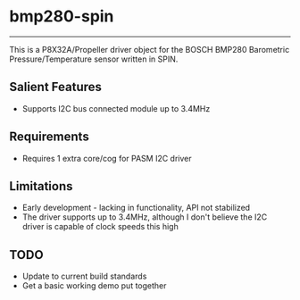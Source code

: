 # bmp280-spin
---------------

This is a P8X32A/Propeller driver object for the BOSCH BMP280 Barometric Pressure/Temperature sensor written in SPIN.

## Salient Features

* Supports I2C bus connected module up to 3.4MHz

## Requirements

* Requires 1 extra core/cog for PASM I2C driver

## Limitations

* Early development - lacking in functionality, API not stabilized
* The driver supports up to 3.4MHz, although I don't believe the I2C driver is capable of clock speeds this high

## TODO

* Update to current build standards
* Get a basic working demo put together
